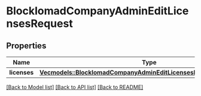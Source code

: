 # BlockIomadCompanyAdminEditLicensesRequest

## Properties

Name | Type | Description | Notes
------------ | ------------- | ------------- | -------------
**licenses** | [**Vec<models::BlockIomadCompanyAdminEditLicensesRequestLicensesInner>**](block_iomad_company_admin_edit_licenses_request_licenses_inner.md) |  | 

[[Back to Model list]](../README.md#documentation-for-models) [[Back to API list]](../README.md#documentation-for-api-endpoints) [[Back to README]](../README.md)


